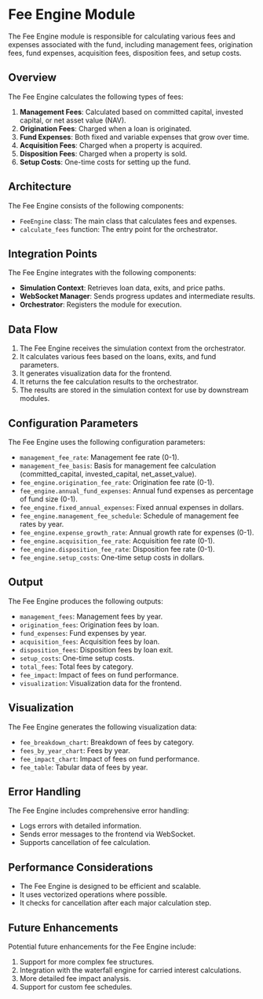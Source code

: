 # Fee Engine Module

The Fee Engine module is responsible for calculating various fees and expenses associated with the fund, including management fees, origination fees, fund expenses, acquisition fees, disposition fees, and setup costs.

## Overview

The Fee Engine calculates the following types of fees:

1. **Management Fees**: Calculated based on committed capital, invested capital, or net asset value (NAV).
2. **Origination Fees**: Charged when a loan is originated.
3. **Fund Expenses**: Both fixed and variable expenses that grow over time.
4. **Acquisition Fees**: Charged when a property is acquired.
5. **Disposition Fees**: Charged when a property is sold.
6. **Setup Costs**: One-time costs for setting up the fund.

## Architecture

The Fee Engine consists of the following components:

- `FeeEngine` class: The main class that calculates fees and expenses.
- `calculate_fees` function: The entry point for the orchestrator.

## Integration Points

The Fee Engine integrates with the following components:

- **Simulation Context**: Retrieves loan data, exits, and price paths.
- **WebSocket Manager**: Sends progress updates and intermediate results.
- **Orchestrator**: Registers the module for execution.

## Data Flow

1. The Fee Engine receives the simulation context from the orchestrator.
2. It calculates various fees based on the loans, exits, and fund parameters.
3. It generates visualization data for the frontend.
4. It returns the fee calculation results to the orchestrator.
5. The results are stored in the simulation context for use by downstream modules.

## Configuration Parameters

The Fee Engine uses the following configuration parameters:

- `management_fee_rate`: Management fee rate (0-1).
- `management_fee_basis`: Basis for management fee calculation (committed_capital, invested_capital, net_asset_value).
- `fee_engine.origination_fee_rate`: Origination fee rate (0-1).
- `fee_engine.annual_fund_expenses`: Annual fund expenses as percentage of fund size (0-1).
- `fee_engine.fixed_annual_expenses`: Fixed annual expenses in dollars.
- `fee_engine.management_fee_schedule`: Schedule of management fee rates by year.
- `fee_engine.expense_growth_rate`: Annual growth rate for expenses (0-1).
- `fee_engine.acquisition_fee_rate`: Acquisition fee rate (0-1).
- `fee_engine.disposition_fee_rate`: Disposition fee rate (0-1).
- `fee_engine.setup_costs`: One-time setup costs in dollars.

## Output

The Fee Engine produces the following outputs:

- `management_fees`: Management fees by year.
- `origination_fees`: Origination fees by loan.
- `fund_expenses`: Fund expenses by year.
- `acquisition_fees`: Acquisition fees by loan.
- `disposition_fees`: Disposition fees by loan exit.
- `setup_costs`: One-time setup costs.
- `total_fees`: Total fees by category.
- `fee_impact`: Impact of fees on fund performance.
- `visualization`: Visualization data for the frontend.

## Visualization

The Fee Engine generates the following visualization data:

- `fee_breakdown_chart`: Breakdown of fees by category.
- `fees_by_year_chart`: Fees by year.
- `fee_impact_chart`: Impact of fees on fund performance.
- `fee_table`: Tabular data of fees by year.

## Error Handling

The Fee Engine includes comprehensive error handling:

- Logs errors with detailed information.
- Sends error messages to the frontend via WebSocket.
- Supports cancellation of fee calculation.

## Performance Considerations

- The Fee Engine is designed to be efficient and scalable.
- It uses vectorized operations where possible.
- It checks for cancellation after each major calculation step.

## Future Enhancements

Potential future enhancements for the Fee Engine include:

1. Support for more complex fee structures.
2. Integration with the waterfall engine for carried interest calculations.
3. More detailed fee impact analysis.
4. Support for custom fee schedules.
